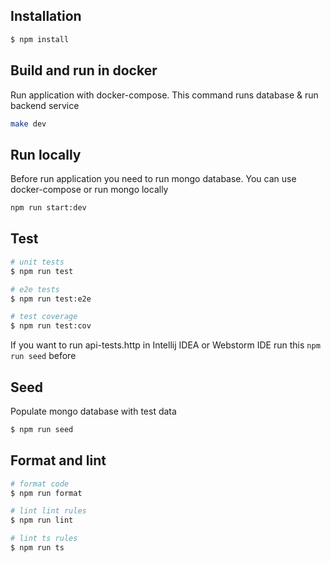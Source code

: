 ## Installation

```bash
$ npm install
```

## Build and run in docker

Run application with docker-compose. This command runs database & run backend service

```bash
make dev
```

## Run locally

Before run application you need to run mongo database. You can use docker-compose or run mongo locally

```bash
npm run start:dev
```


## Test

```bash
# unit tests
$ npm run test

# e2e tests
$ npm run test:e2e

# test coverage
$ npm run test:cov
```

If you want to run api-tests.http in Intellij IDEA or Webstorm IDE run this `npm run seed` before

## Seed

Populate mongo database with test data

```bash
$ npm run seed
```

## Format and lint

```bash
# format code
$ npm run format

# lint lint rules
$ npm run lint

# lint ts rules
$ npm run ts
```
